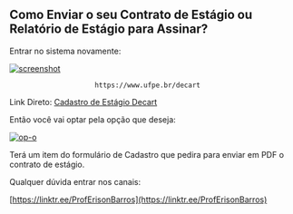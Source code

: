 ## Como Enviar o seu Contrato de Estágio ou Relatório de Estágio para Assinar?
Entrar no sistema novamente:  

<a href="https://ibb.co/QdNbySP"><img src="https://i.ibb.co/NSjVcD9/screenshot.jpg" alt="screenshot" border="0" /></a>

                         https://www.ufpe.br/decart

Link Direto:
[Cadastro de Estágio Decart](https://erobeng.page.link/Cadastrodeestagio)


Então você vai optar pela opção que deseja:

<a href="https://ibb.co/gv63qXQ"><img src="https://i.ibb.co/285yVLR/op-o.jpg" alt="op-o" border="0"></a>
  
  
Terá um item do formulário de Cadastro que pedira para enviar em PDF o contrato de  estágio.

Qualquer dúvida entrar nos canais:

[https://linktr.ee/ProfErisonBarros](https://linktr.ee/ProfErisonBarros)
<!--stackedit_data:
eyJoaXN0b3J5IjpbNzYxMTc3MzIwLC0xNDExNDI4MTUyLC0yMj
E2MDk5MCwxMzYzNjg0NTc3LDcxNjE2MzU3NF19
-->

